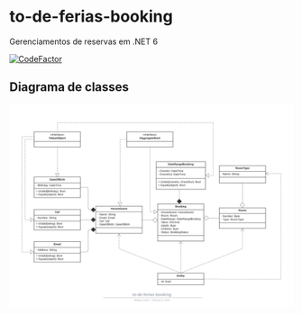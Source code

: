 # to-de-ferias-booking
Gerenciamentos de reservas em .NET 6

[![CodeFactor](https://www.codefactor.io/repository/github/wesleycosta/to-de-ferias-booking/badge)](https://www.codefactor.io/repository/github/wesleycosta/to-de-ferias-booking)

## Diagrama de classes
<p align="center">
  <img src="./docs/class-diagram.png" />
</p>
